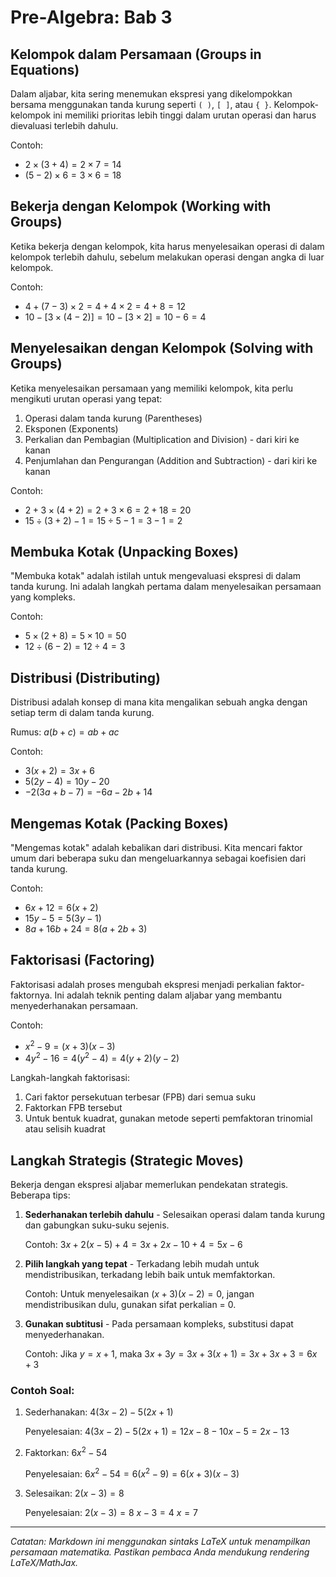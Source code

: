 # Pre-Algebra: Bab 3

## Kelompok dalam Persamaan (Groups in Equations)

Dalam aljabar, kita sering menemukan ekspresi yang dikelompokkan bersama menggunakan tanda kurung seperti `( )`, `[ ]`, atau `{ }`. Kelompok-kelompok ini memiliki prioritas lebih tinggi dalam urutan operasi dan harus dievaluasi terlebih dahulu.

Contoh:
- $2 \times (3 + 4) = 2 \times 7 = 14$
- $(5 - 2) \times 6 = 3 \times 6 = 18$

## Bekerja dengan Kelompok (Working with Groups)

Ketika bekerja dengan kelompok, kita harus menyelesaikan operasi di dalam kelompok terlebih dahulu, sebelum melakukan operasi dengan angka di luar kelompok.

Contoh:
- $4 + (7 - 3) \times 2 = 4 + 4 \times 2 = 4 + 8 = 12$
- $10 - [3 \times (4 - 2)] = 10 - [3 \times 2] = 10 - 6 = 4$

## Menyelesaikan dengan Kelompok (Solving with Groups)

Ketika menyelesaikan persamaan yang memiliki kelompok, kita perlu mengikuti urutan operasi yang tepat:
1. Operasi dalam tanda kurung (Parentheses)
2. Eksponen (Exponents)
3. Perkalian dan Pembagian (Multiplication and Division) - dari kiri ke kanan
4. Penjumlahan dan Pengurangan (Addition and Subtraction) - dari kiri ke kanan

Contoh:
- $2 + 3 \times (4 + 2) = 2 + 3 \times 6 = 2 + 18 = 20$
- $15 \div (3 + 2) - 1 = 15 \div 5 - 1 = 3 - 1 = 2$

## Membuka Kotak (Unpacking Boxes)

"Membuka kotak" adalah istilah untuk mengevaluasi ekspresi di dalam tanda kurung. Ini adalah langkah pertama dalam menyelesaikan persamaan yang kompleks.

Contoh:
- $5 \times (2 + 8) = 5 \times 10 = 50$
- $12 \div (6 - 2) = 12 \div 4 = 3$

## Distribusi (Distributing)

Distribusi adalah konsep di mana kita mengalikan sebuah angka dengan setiap term di dalam tanda kurung.

Rumus: $a(b + c) = ab + ac$

Contoh:
- $3(x + 2) = 3x + 6$
- $5(2y - 4) = 10y - 20$
- $-2(3a + b - 7) = -6a - 2b + 14$

## Mengemas Kotak (Packing Boxes)

"Mengemas kotak" adalah kebalikan dari distribusi. Kita mencari faktor umum dari beberapa suku dan mengeluarkannya sebagai koefisien dari tanda kurung.

Contoh:
- $6x + 12 = 6(x + 2)$
- $15y - 5 = 5(3y - 1)$
- $8a + 16b + 24 = 8(a + 2b + 3)$

## Faktorisasi (Factoring)

Faktorisasi adalah proses mengubah ekspresi menjadi perkalian faktor-faktornya. Ini adalah teknik penting dalam aljabar yang membantu menyederhanakan persamaan.

Contoh:
- $x^2 - 9 = (x + 3)(x - 3)$
- $4y^2 - 16 = 4(y^2 - 4) = 4(y + 2)(y - 2)$

Langkah-langkah faktorisasi:
1. Cari faktor persekutuan terbesar (FPB) dari semua suku
2. Faktorkan FPB tersebut
3. Untuk bentuk kuadrat, gunakan metode seperti pemfaktoran trinomial atau selisih kuadrat

## Langkah Strategis (Strategic Moves)

Bekerja dengan ekspresi aljabar memerlukan pendekatan strategis. Beberapa tips:

1. **Sederhanakan terlebih dahulu** - Selesaikan operasi dalam tanda kurung dan gabungkan suku-suku sejenis.
   
   Contoh: $3x + 2(x - 5) + 4 = 3x + 2x - 10 + 4 = 5x - 6$

2. **Pilih langkah yang tepat** - Terkadang lebih mudah untuk mendistribusikan, terkadang lebih baik untuk memfaktorkan.
   
   Contoh: Untuk menyelesaikan $(x + 3)(x - 2) = 0$, jangan mendistribusikan dulu, gunakan sifat perkalian = 0.

3. **Gunakan subtitusi** - Pada persamaan kompleks, substitusi dapat menyederhanakan.
   
   Contoh: Jika $y = x + 1$, maka $3x + 3y = 3x + 3(x + 1) = 3x + 3x + 3 = 6x + 3$

### Contoh Soal:

1. Sederhanakan: $4(3x - 2) - 5(2x + 1)$

   Penyelesaian:
   $4(3x - 2) - 5(2x + 1) = 12x - 8 - 10x - 5 = 2x - 13$

2. Faktorkan: $6x^2 - 54$

   Penyelesaian:
   $6x^2 - 54 = 6(x^2 - 9) = 6(x + 3)(x - 3)$

3. Selesaikan: $2(x - 3) = 8$

   Penyelesaian:
   $2(x - 3) = 8$
   $x - 3 = 4$
   $x = 7$

---

*Catatan: Markdown ini menggunakan sintaks LaTeX untuk menampilkan persamaan matematika. Pastikan pembaca Anda mendukung rendering LaTeX/MathJax.*
